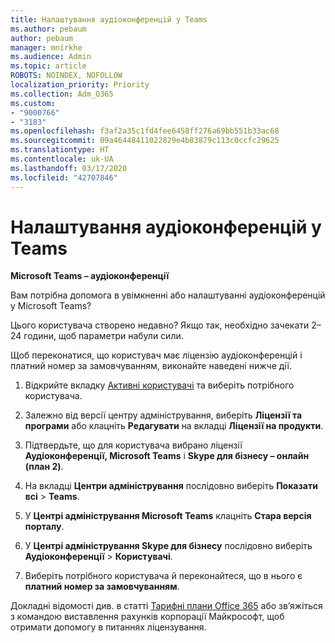 ```yaml
---
title: Налаштування аудіоконференцій у Teams
ms.author: pebaum
author: pebaum
manager: mnirkhe
ms.audience: Admin
ms.topic: article
ROBOTS: NOINDEX, NOFOLLOW
localization_priority: Priority
ms.collection: Adm_O365
ms.custom:
- "9000766"
- "3183"
ms.openlocfilehash: f3af2a35c1fd4fee6458ff276a69bb551b33ac68
ms.sourcegitcommit: 09a46448411022829e4b83879c113c0ccfc29625
ms.translationtype: HT
ms.contentlocale: uk-UA
ms.lasthandoff: 03/17/2020
ms.locfileid: "42707846"
---
```

# <a name="setup-audio-conferencing-for-teams"></a>Налаштування аудіоконференцій у Teams

**Microsoft Teams – аудіоконференції**

Вам потрібна допомога в увімкненні або налаштуванні аудіоконференцій у Microsoft Teams?

Цього користувача створено недавно?  Якщо так, необхідно зачекати 2–24 години, щоб параметри набули сили.

Щоб переконатися, що користувач має ліцензію аудіоконференцій і платний номер за замовчуванням, виконайте наведені нижче дії.

1. Відкрийте вкладку [Активні користувачі](https://admin.microsoft.com/Adminportal/Home?source=applauncher#/users) та виберіть потрібного користувача.

2. Залежно від версії центру адміністрування, виберіть **Ліцензії та програми** або клацніть **Редагувати** на вкладці **Ліцензії на продукти**.

3. Підтвердьте, що для користувача вибрано ліцензії **Аудіоконференції, Microsoft Teams** і **Skype для бізнесу – онлайн (план 2)**.

4. На вкладці **Центри адміністрування** послідовно виберіть **Показати всі** > **Teams**.

5. У **Центрі адміністрування Microsoft Teams** клацніть **Стара версія порталу**.

6. У **Центрі адміністрування Skype для бізнесу** послідовно виберіть **Аудіоконференції** > **Користувачі**.

7. Виберіть потрібного користувача й переконайтеся, що в нього є **платний номер за замовчуванням**.

Докладні відомості див. в статті [Тарифні плани Office 365](https://docs.microsoft.com/microsoftteams/calling-plans-for-office-365) або зв’яжіться з командою виставлення рахунків корпорації Майкрософт, щоб отримати допомогу в питаннях ліцензування.